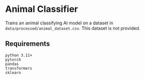 # Animal Classifier
Trains an animal classifying AI model on a dataset in `data/processed/animal_dataset.csv`. This dataset is not provided.

## Requirements

    python 3.11+
    pytorch
    pandas
    transformers
    sklearn

